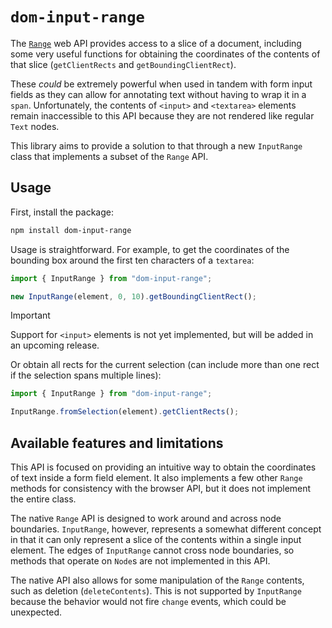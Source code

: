 # `dom-input-range`

The [`Range`](https://developer.mozilla.org/en-US/docs/Web/API/Range) web API provides access to a slice of a document, including some very useful functions for obtaining the coordinates of the contents of that slice (`getClientRects` and `getBoundingClientRect`).

These _could_ be extremely powerful when used in tandem with form input fields as they can allow for annotating text without having to wrap it in a `span`. Unfortunately, the contents of `<input>` and `<textarea>` elements remain inaccessible to this API because they are not rendered like regular `Text` nodes.

This library aims to provide a solution to that through a new `InputRange` class that implements a subset of the `Range` API.

## Usage

First, install the package:

```sh
npm install dom-input-range
```

Usage is straightforward. For example, to get the coordinates of the bounding box around the first ten characters of a `textarea`:

```js
import { InputRange } from "dom-input-range";

new InputRange(element, 0, 10).getBoundingClientRect();
```

> [!IMPORTANT]  
> Support for `<input>` elements is not yet implemented, but will be added in an upcoming release.

Or obtain all rects for the current selection (can include more than one rect if the selection spans multiple lines):

```js
import { InputRange } from "dom-input-range";

InputRange.fromSelection(element).getClientRects();
```

## Available features and limitations

This API is focused on providing an intuitive way to obtain the coordinates of text inside a form field element. It also implements a few other `Range` methods for consistency with the browser API, but it does not implement the entire class.

The native `Range` API is designed to work around and across node boundaries. `InputRange`, however, represents a somewhat different concept in that it can only represent a slice of the contents within a single input element. The edges of `InputRange` cannot cross node boundaries, so methods that operate on `Node`s are not implemented in this API.

The native API also allows for some manipulation of the `Range` contents, such as deletion (`deleteContents`). This is not supported by `InputRange` because the behavior would not fire `change` events, which could be unexpected.
